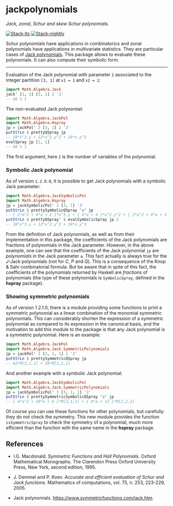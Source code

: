 # jackpolynomials

*Jack, zonal, Schur and skew Schur polynomials.*

<!-- badges: start -->
[![Stack-lts](https://github.com/stla/jackpolynomials/actions/workflows/Stack-lts.yml/badge.svg)](https://github.com/stla/jackpolynomials/actions/workflows/Stack-lts.yml)
[![Stack-nightly](https://github.com/stla/jackpolynomials/actions/workflows/Stack-nightly.yml/badge.svg)](https://github.com/stla/jackpolynomials/actions/workflows/Stack-nightly.yml)
<!-- badges: end -->

Schur polynomials have applications in combinatorics and zonal polynomials have
applications in multivariate statistics. They are particular cases of
[Jack polynomials](https://en.wikipedia.org/wiki/Jack_function). This package
allows to evaluate these polynomials. It can also compute their symbolic form.

___

Evaluation of the Jack polynomial with parameter `2` associated to the integer 
partition `[3, 1]` at `x1 = 1` and `x2 = 1`:

```haskell
import Math.Algebra.Jack
jack' [1, 1] [3, 1] 2 'J'
-- 48 % 1
```

The non-evaluated Jack polynomial:

```haskell
import Math.Algebra.JackPol
import Math.Algebra.Hspray
jp = jackPol' 2 [3, 1] 2 'J'
putStrLn $ prettyQSpray jp
-- 18*x^3.y + 12*x^2.y^2 + 18*x.y^3
evalSpray jp [1, 1]
-- 48 % 1
```

The first argument, here `2` is the number of variables of the polynomial.


### Symbolic Jack polynomial

As of version `1.2.0.0`, it is possible to get Jack polynomials with a symbolic Jack parameter:

```haskell
import Math.Algebra.JackSymbolicPol
import Math.Algebra.Hspray
jp = jackSymbolicPol' 2 [3, 1] 'J'
putStrLn $ prettySymbolicQSpray "a" jp
-- { 2*a^2 + 4*a + 2 }*x^3.y + { 4*a + 4 }*x^2.y^2 + { 2*a^2 + 4*a + 2 }*x.y^3
putStrLn $ prettyQSpray' $ evalSymbolicSpray jp 2
-- 18*x^3.y + 12*x^2.y^2 + 18*x.y^3
```

From the definition of Jack polynomials, as well as from their implementation in this package, 
the coefficients of the Jack polynomials are fractions of polynomials in the Jack parameter. 
However, in the above example, one can see that the coefficients of the Jack polynomial `jp` 
are *polynomials* in the Jack parameter `a`. 
This fact actually is always true for the $J$-Jack polynomials (not for $C$, $P$ and $Q$). 
This is a consequence of the Knop & Sahi combinatorial formula.
But be aware that in spite of this fact, the coefficients of the polynomials returned by 
Haskell are *fractions* of polynomials (the type of these polynomials is `SymbolicSpray`, 
defined in the **hspray** package).


### Showing symmetric polynomials

As of version 1.2.1.0, there is a module providing some functions to print a 
symmetric polynomial as a linear combination of the monomial symmetric 
polynomials. This can considerably shorten the expression of a symmetric 
polynomial as compared to its expression in the canonical basis, and the 
motivation to add this module to the package is that any Jack polynomial is 
a symmetric polynomial. Here is an example:

```haskell
import Math.Algebra.JackPol
import Math.Algebra.Jack.SymmetricPolynomials
jp = jackPol' 3 [3, 1, 1] 2 'J'
putStrLn $ prettySymmetricQSpray jp
-- 42*M[3,1,1] + 28*M[2,2,1]
```

And another example with a symbolic Jack polynomial:

```haskell
import Math.Algebra.JackSymbolicPol
import Math.Algebra.Jack.SymmetricPolynomials
jp = jackSymbolicPol' 3 [3, 1, 1] 'J'
putStrLn $ prettySymmetricSymbolicQSpray "a" jp
-- { 4*a^2 + 10*a + 6 }*M[3,1,1] + { 8*a + 12 }*M[2,2,1]
```

Of course you can use these functions for other polynomials, but carefully: 
they do not check the symmetry. This new module provides the function 
`isSymmetricSpray` to check the symmetry of a polynomial, much more efficient 
than the function with the same name in the **hspray** package.


## References

* I.G. Macdonald. *Symmetric Functions and Hall Polynomials*. Oxford Mathematical Monographs. The Clarendon Press Oxford University Press, New York, second edition, 1995.

* J. Demmel and P. Koev. *Accurate and efficient evaluation of Schur and Jack functions*. Mathematics of computations, vol. 75, n. 253, 223-229, 2005.

* Jack polynomials. <https://www.symmetricfunctions.com/jack.htm>.
